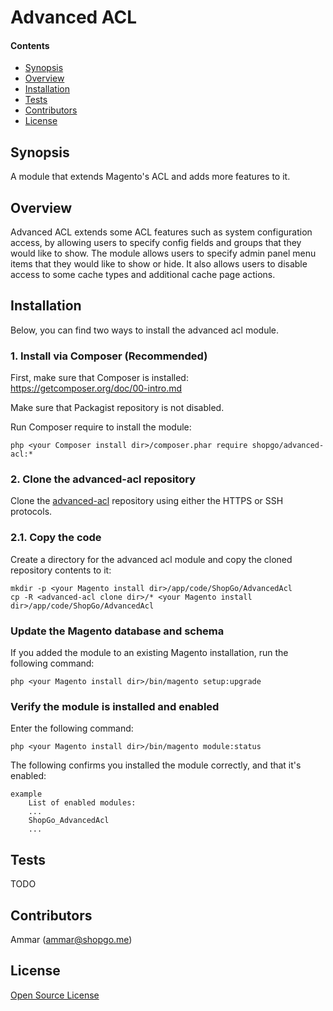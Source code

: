 Advanced ACL
============


#### Contents
*   [Synopsis](#syn)
*   [Overview](#over)
*   [Installation](#install)
*   [Tests](#tests)
*   [Contributors](#contrib)
*   [License](#lic)


## <a name="syn"></a>Synopsis

A module that extends Magento's ACL and adds more features to it.

## <a name="over"></a>Overview

Advanced ACL extends some ACL features such as system configuration access, by allowing users to specify config fields and groups that they would like to show.
The module allows users to specify admin panel menu items that they would like to show or hide.
It also allows users to disable access to some cache types and additional cache page actions.

## <a name="install"></a>Installation

Below, you can find two ways to install the advanced acl module.

### 1. Install via Composer (Recommended)
First, make sure that Composer is installed: https://getcomposer.org/doc/00-intro.md

Make sure that Packagist repository is not disabled.

Run Composer require to install the module:

    php <your Composer install dir>/composer.phar require shopgo/advanced-acl:*

### 2. Clone the advanced-acl repository
Clone the <a href="https://github.com/shopgo-magento2/advanced-acl" target="_blank">advanced-acl</a> repository using either the HTTPS or SSH protocols.

### 2.1. Copy the code
Create a directory for the advanced acl module and copy the cloned repository contents to it:

    mkdir -p <your Magento install dir>/app/code/ShopGo/AdvancedAcl
    cp -R <advanced-acl clone dir>/* <your Magento install dir>/app/code/ShopGo/AdvancedAcl

### Update the Magento database and schema
If you added the module to an existing Magento installation, run the following command:

    php <your Magento install dir>/bin/magento setup:upgrade

### Verify the module is installed and enabled
Enter the following command:

    php <your Magento install dir>/bin/magento module:status

The following confirms you installed the module correctly, and that it's enabled:

    example
        List of enabled modules:
        ...
        ShopGo_AdvancedAcl
        ...

## <a name="tests"></a>Tests

TODO

## <a name="contrib"></a>Contributors

Ammar (<ammar@shopgo.me>)

## <a name="lic"></a>License

[Open Source License](LICENSE.txt)
